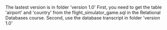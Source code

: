 The lastest version is in folder 'version 1.0'
First, you need to get the table 'airport' and 'country' from the flight_simulator_game.sql in the Relational Databases course.
Second, use the database transcript in folder 'version 1.0'
